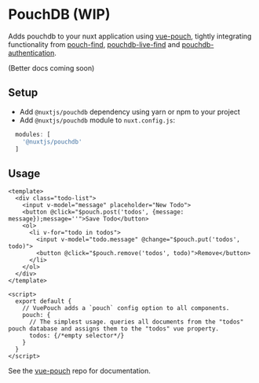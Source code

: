 # PouchDB (WIP)

Adds pouchdb to your nuxt application using [vue-pouch](http://www.github.com/buhrmi/vue-pouch), tightly integrating functionality from [pouch-find](http://nolanlawson.github.io/pouchdb-find/), [pouchdb-live-find](https://github.com/colinskow/pouchdb-live-find) and [pouchdb-authentication](https://github.com/pouchdb-community/pouchdb-authentication).

(Better docs coming soon)

## Setup
- Add `@nuxtjs/pouchdb` dependency using yarn or npm to your project
- Add `@nuxtjs/pouchdb` module to `nuxt.config.js`:

```js
  modules: [
    '@nuxtjs/pouchdb'
  ]
````

## Usage

```vue
<template>
  <div class="todo-list">
    <input v-model="message" placeholder="New Todo">
    <button @click="$pouch.post('todos', {message: message});message=''">Save Todo</button>
    <ol>
      <li v-for="todo in todos">
        <input v-model="todo.message" @change="$pouch.put('todos', todo)">
        <button @click="$pouch.remove('todos', todo)">Remove</button>
      </li>
    </ol>
  </div>
</template>

<script>
  export default {
    // VuePouch adds a `pouch` config option to all components.
    pouch: {
      // The simplest usage. queries all documents from the "todos" pouch database and assigns them to the "todos" vue property.
      todos: {/*empty selector*/}
    }
  }
</script>
```

See the [vue-pouch](http://www.github.com/buhrmi/vue-pouch) repo for documentation.
